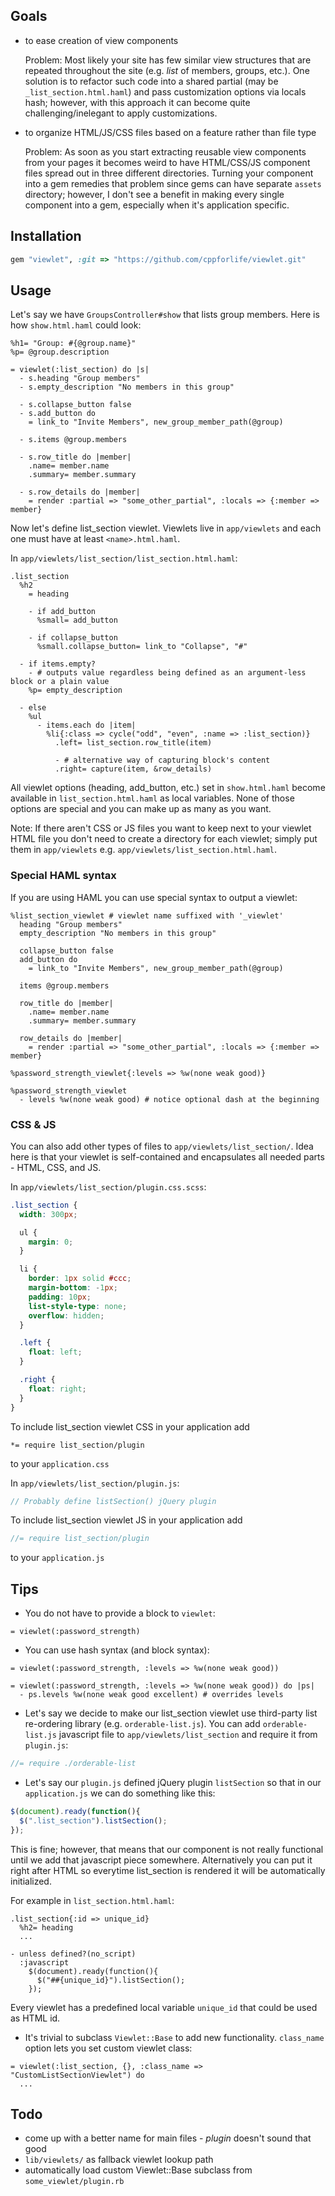 ## Goals

* to ease creation of view components

  Problem: Most likely your site has few similar view structures that
  are repeated throughout the site (e.g. *list* of members, groups, etc.).
  One solution is to refactor such code into a shared partial
  (may be `_list_section.html.haml`) and pass customization options
  via locals hash; however, with this approach it can become quite
  challenging/inelegant to apply customizations.

* to organize HTML/JS/CSS files based on a feature rather than file type

  Problem: As soon as you start extracting reusable view components
  from your pages it becomes weird to have HTML/CSS/JS component files
  spread out in three different directories. Turning your component into a
  gem remedies that problem since gems can have separate `assets`
  directory; however, I don't see a benefit in making every single
  component into a gem, especially when it's application specific.

## Installation

```ruby
gem "viewlet", :git => "https://github.com/cppforlife/viewlet.git"
```

## Usage

Let's say we have `GroupsController#show` that lists group members.
Here is how `show.html.haml` could look:

```haml
%h1= "Group: #{@group.name}"
%p= @group.description

= viewlet(:list_section) do |s|
  - s.heading "Group members"
  - s.empty_description "No members in this group"

  - s.collapse_button false
  - s.add_button do
    = link_to "Invite Members", new_group_member_path(@group)

  - s.items @group.members

  - s.row_title do |member|
    .name= member.name
    .summary= member.summary

  - s.row_details do |member|
    = render :partial => "some_other_partial", :locals => {:member => member}
```

Now let's define list_section viewlet. Viewlets live in `app/viewlets`
and each one must have at least `<name>.html.haml`.

In `app/viewlets/list_section/list_section.html.haml`:

```haml
.list_section
  %h2
    = heading

    - if add_button
      %small= add_button

    - if collapse_button
      %small.collapse_button= link_to "Collapse", "#"

  - if items.empty?
    - # outputs value regardless being defined as an argument-less block or a plain value
    %p= empty_description

  - else
    %ul
      - items.each do |item|
        %li{:class => cycle("odd", "even", :name => :list_section)}
          .left= list_section.row_title(item)

          - # alternative way of capturing block's content
          .right= capture(item, &row_details)
```

All viewlet options (heading, add_button, etc.) set in `show.html.haml`
become available in `list_section.html.haml` as local variables. None of
those options are special and you can make up as many as you want.

Note: If there aren't CSS or JS files you want to keep next to your viewlet
HTML file you don't need to create a directory for each viewlet; simply
put them in `app/viewlets` e.g. `app/viewlets/list_section.html.haml`.

### Special HAML syntax

If you are using HAML you can use special syntax to output a viewlet:

```haml
%list_section_viewlet # viewlet name suffixed with '_viewlet'
  heading "Group members"
  empty_description "No members in this group"

  collapse_button false
  add_button do
    = link_to "Invite Members", new_group_member_path(@group)

  items @group.members

  row_title do |member|
    .name= member.name
    .summary= member.summary

  row_details do |member|
    = render :partial => "some_other_partial", :locals => {:member => member}

%password_strength_viewlet{:levels => %w(none weak good)}

%password_strength_viewlet
  - levels %w(none weak good) # notice optional dash at the beginning
```

### CSS & JS

You can also add other types of files to `app/viewlets/list_section/`.
Idea here is that your viewlet is self-contained and
encapsulates all needed parts - HTML, CSS, and JS.

In `app/viewlets/list_section/plugin.css.scss`:

```scss
.list_section {
  width: 300px;

  ul {
    margin: 0;
  }

  li {
    border: 1px solid #ccc;
    margin-bottom: -1px;
    padding: 10px;
    list-style-type: none;
    overflow: hidden;
  }

  .left {
    float: left;
  }

  .right {
    float: right;
  }
}
```

To include list_section viewlet CSS in your application add

    *= require list_section/plugin

to your `application.css`

In `app/viewlets/list_section/plugin.js`:

```javascript
// Probably define listSection() jQuery plugin
```

To include list_section viewlet JS in your application add

```javascript
//= require list_section/plugin
```

to your `application.js`

## Tips

* You do not have to provide a block to `viewlet`:

```haml
= viewlet(:password_strength)
```

* You can use hash syntax (and block syntax):

```haml
= viewlet(:password_strength, :levels => %w(none weak good))

= viewlet(:password_strength, :levels => %w(none weak good)) do |ps|
  - ps.levels %w(none weak good excellent) # overrides levels
```

* Let's say we decide to make our list_section viewlet use
third-party list re-ordering library (e.g. `orderable-list.js`).
You can add `orderable-list.js` javascript file to
`app/viewlets/list_section` and require it from `plugin.js`:

```javascript
//= require ./orderable-list
```

* Let's say our `plugin.js` defined jQuery plugin `listSection`
so that in our `application.js` we can do something like this:

```javascript
$(document).ready(function(){
  $(".list_section").listSection();
});
```

This is fine; however, that means that our component is not
really functional until we add that javascript piece somewhere.
Alternatively you can put it right after HTML so everytime
list_section is rendered it will be automatically initialized.

For example in `list_section.html.haml`:

```haml
.list_section{:id => unique_id}
  %h2= heading
  ...

- unless defined?(no_script)
  :javascript
    $(document).ready(function(){
      $("##{unique_id}").listSection();
    });
```

Every viewlet has a predefined local variable `unique_id`
that could be used as HTML id.

* It's trivial to subclass `Viewlet::Base` to add new functionality.
`class_name` option lets you set custom viewlet class:

```haml
= viewlet(:list_section, {}, :class_name => "CustomListSectionViewlet") do
  ...
```

## Todo

* come up with a better name for main files - *plugin* doesn't sound that good
* `lib/viewlets/` as fallback viewlet lookup path
* automatically load custom Viewlet::Base subclass from `some_viewlet/plugin.rb`
